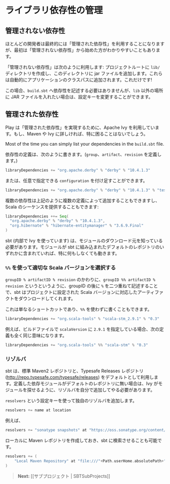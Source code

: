 <!--- Copyright (C) 2009-2013 Typesafe Inc. <http://www.typesafe.com> -->
<!--
# Managing library dependencies
-->
# ライブラリ依存性の管理

<!--
## Unmanaged dependencies
-->
## 管理されない依存性

<!--
Most people end up using managed dependencies - which allows for fine-grained control, but unmanaged dependencies can be simpler when starting out.
-->
ほとんどの開発者は最終的には「管理された依存性」を利用することになりますが、最初は「管理されない依存性」から始めた方がわかりやすいこともあります。

<!--
Unmanaged dependencies work like this: create a `lib/` directory in the root of your project and then add jar files to that directory. They will automatically be added to the application classpath. There’s not much else to it!
-->
「管理されない依存性」は次のように利用します: プロジェクトルートに `lib/` ディレクトリを作成し、このディレクトリに jar ファイルを追加します。これらは自動的にアプリケーションのクラスパスに追加されます。これだけです!

<!--
There’s nothing to add to `build.sbt` to use unmanaged dependencies, although you could change a configuration key if you’d like to use a directory different to `lib`.
-->
この場合、`build.sbt` へ依存性を記述する必要はありませんが、`lib` 以外の場所に JAR ファイルを入れたい場合は、設定キーを変更することができます。

<!--
## Managed dependencies
-->
## 管理された依存性

<!--
Play uses Apache Ivy (via sbt) to implement managed dependencies, so if you’re familiar with Maven or Ivy, you won’t have much trouble.
-->
Play は「管理された依存性」を実現するために、Apache Ivy を利用しています。もし、Maven や Ivy に詳しければ、特に困ることはないでしょう。

Most of the time you can simply list your dependencies in the `build.sbt` file. 

<!--
Declaring a dependency looks like this (defining `group`, `artifact` and `revision`):
-->
依存性の定義は、次のように書きます。(`group`、`artifact`、`revision` を定義します。)

```scala
libraryDependencies += "org.apache.derby" % "derby" % "10.4.1.3"
```

<!--
or like this, with an optional `configuration`:
-->
または、任意で指定できる `configuration` を付け足すことができます。

```scala
libraryDependencies += "org.apache.derby" % "derby" % "10.4.1.3" % "test"
```

<!--
Multiple dependencies can be added either by multiple declarations like the above, or you can provide a Scala sequence:
-->
複数の依存性は上記のように複数の定義によって追加することもできますし、Scala のシーケンスを提供することもできます:

```scala
libraryDependencies ++= Seq(
  "org.apache.derby" % "derby" % "10.4.1.3",
  "org.hibernate" % "hibernate-entitymanager" % "3.6.9.Final"
)
```

<!--
Of course, sbt (via Ivy) has to know where to download the module. If your module is in one of the default repositories sbt comes with then this will just work.
-->
sbt (内部で Ivy を使っています) は、モジュールのダウンロード元を知っている必要があります。モジュールが sbt に組み込まれたデフォルトのレポジトリのいずれかに含まれていれば、特に何もしなくても動きます。

<!--
### Getting the right Scala version with `%%`
-->
### `%%` を使って適切な Scala バージョンを選択する

<!--
If you use `groupID %% artifactID % revision` instead of `groupID % artifactID % revision` (the difference is the double `%%` after the `groupID`), sbt will add your project’s Scala version to the artifact name. This is just a shortcut. 
-->
`groupID % artifactID % revision` のかわりに、`groupID %% artifactID % revision` というというように、groupID の後に `%` を二つ重ねて記述することで、sbt はプロジェクトに設定された Scala バージョンに対応したアーティファクトをダウンロードしてくれます。

<!--
You could write this without the `%%`:
-->
これは単なるショートカットであり、`%%` を使わずに書くこともできます。

```scala
libraryDependencies += "org.scala-tools" % "scala-stm_2.9.1" % "0.3"
```

<!--
Assuming the `scalaVersion` for your build is `2.9.1`, the following is identical:
-->
例えば、ビルドファイルで `scalaVersion` に `2.9.1` を指定している場合、次の定義も全く同じ意味になります。

```scala
libraryDependencies += "org.scala-tools" %% "scala-stm" % "0.3"
```

<!--
### Resolvers
-->
### リゾルバ

<!--
sbt uses the standard Maven2 repository and the Typesafe Releases (<http://repo.typesafe.com/typesafe/releases>) repositories by default. If your dependency isn’t on one of the default repositories, you’ll have to add a resolver to help Ivy find it.
-->
sbt は、標準 Maven2 レポジトリと、Typesafe Releases レポジトリ (<http://repo.typesafe.com/typesafe/releases>) をデフォルトとして利用します。定義した依存モジュールがデフォルトのレポジトリに無い場合は、Ivy がモジュールを探せるように、リゾルバを自分で追加してやる必要があります。

<!--
Use the `resolvers` setting key to add your own resolver.
-->
`resolvers` という設定キーを使って独自のリゾルバを追加します。

```scala
resolvers += name at location
```

<!--
For example:
-->
例えば、

```scala
resolvers += "sonatype snapshots" at "https://oss.sonatype.org/content/repositories/snapshots/"
```

<!--
sbt can search your local Maven repository if you add it as a repository:
-->
ローカルに Maven レポジトリを作成しておき、sbt に検索させることも可能です。

```scala
resolvers += (
    "Local Maven Repository" at "file:///"+Path.userHome.absolutePath+"/.m2/repository"
)
```


<!--
> **Next:** [[Working with sub-projects | SBTSubProjects]]
-->
> **Next:** [[サブプロジェクト | SBTSubProjects]]

